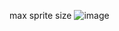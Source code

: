 max sprite size ![image](https://github.com/user-attachments/assets/d6a5a3ec-e9b0-4496-93c6-526cd127a451)
